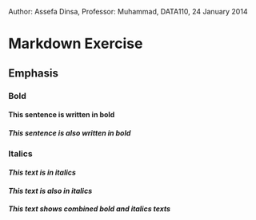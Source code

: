 Author: Assefa Dinsa,
Professor: Muhammad,
DATA110,
24 January 2014

# Markdown Exercise

## Emphasis

### Bold

#### **This sentence is written in bold**
#### _This sentence is also written in bold_

### Italics

#### *This text is in italics*
#### _This text is also in italics_
#### _This text shows **combined** bold and italics texts_

   
